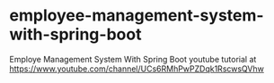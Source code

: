 # employee-management-system-with-spring-boot
Employe Management System With Spring Boot youtube tutorial at  https://www.youtube.com/channel/UCs6RMhPwPZDqk1RscwsQVhw
